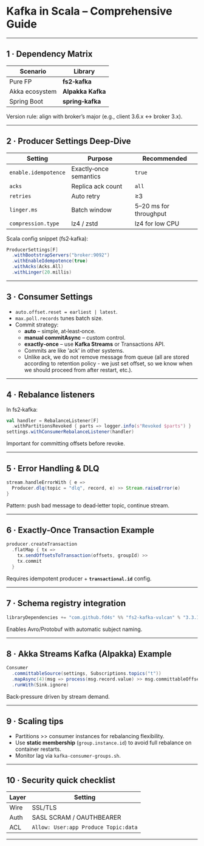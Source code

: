 # Kafka in Scala – Comprehensive Guide

---

## 1 · Dependency Matrix

| Scenario | Library |
|----------|---------|
| Pure FP | **fs2‑kafka** |
| Akka ecosystem | **Alpakka Kafka** |
| Spring Boot | **spring‑kafka** |

Version rule: align with broker’s major (e.g., client 3.6.x ↔ broker 3.x).

---

## 2 · Producer Settings Deep‑Dive

| Setting | Purpose | Recommended |
|---------|---------|-------------|
| `enable.idempotence` | Exactly‑once semantics | `true` |
| `acks` | Replica ack count | `all` |
| `retries` | Auto retry | ≥3 |
| `linger.ms` | Batch window | 5–20 ms for throughput |
| `compression.type` | lz4 / zstd | lz4 for low CPU |

Scala config snippet (fs2‑kafka):

```scala
ProducerSettings[F]
  .withBootstrapServers("broker:9092")
  .withEnableIdempotence(true)
  .withAcks(Acks.All)
  .withLinger(20.millis)
```

---

## 3 · Consumer Settings

* `auto.offset.reset = earliest | latest`.  
* `max.poll.records` tunes batch size.  
* Commit strategy:  
  * **auto** – simple, at‑least‑once.  
  * **manual commitAsync** – custom control.  
  * **exactly‑once** – use **Kafka Streams** or Transactions API.
  * Commits are like 'ack' in other systems.
  * Unlike ack, we do not remove message from queue (all are stored according to retention policy - we just set offset, so we know when we should proceed from after restart, etc.).
---

## 4 · Rebalance listeners

In fs2‑kafka:

```scala
val handler = RebalanceListener[F]
  .withPartitionsRevoked { parts => logger.info(s"Revoked $parts") }
settings.withConsumerRebalanceListener(handler)
```

Important for committing offsets before revoke.

---

## 5 · Error Handling & DLQ

```scala
stream.handleErrorWith { e =>
  Producer.dlq(topic = "dlq", record, e) >> Stream.raiseError(e)
}
```

Pattern: push bad message to dead‑letter topic, continue stream.

---

## 6 · Exactly‑Once Transaction Example

```scala
producer.createTransaction
  .flatMap { tx =>
    tx.sendOffsetsToTransaction(offsets, groupId) >>
    tx.commit
  }
```

Requires idempotent producer + **`transactional.id`** config.

---

## 7 · Schema registry integration

```scala
libraryDependencies += "com.github.fd4s" %% "fs2-kafka-vulcan" % "3.3.1"
```

Enables Avro/Protobuf with automatic subject naming.

---

## 8 · Akka Streams Kafka (Alpakka) Example

```scala
Consumer
  .committableSource(settings, Subscriptions.topics("t"))
  .mapAsync(4)(msg => process(msg.record.value) >> msg.committableOffset.commitScaladsl)
  .runWith(Sink.ignore)
```

Back‑pressure driven by stream demand.

---

## 9 · Scaling tips

* Partitions >> consumer instances for rebalancing flexibility.  
* Use **static membership** (`group.instance.id`) to avoid full rebalance on container restarts.  
* Monitor lag via `kafka-consumer-groups.sh`.

---

## 10 · Security quick checklist

| Layer | Setting |
|-------|---------|
| Wire | SSL/TLS |
| Auth | SASL SCRAM / OAUTHBEARER |
| ACL | `Allow: User:app Produce Topic:data` |

---

